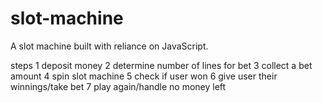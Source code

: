 # slot-machine
A slot machine built with reliance on JavaScript.


steps 
1 deposit money
2 determine number of lines for bet
3 collect a bet amount
4 spin slot machine
5 check if user won
6 give user their winnings/take bet
7 play again/handle no money left